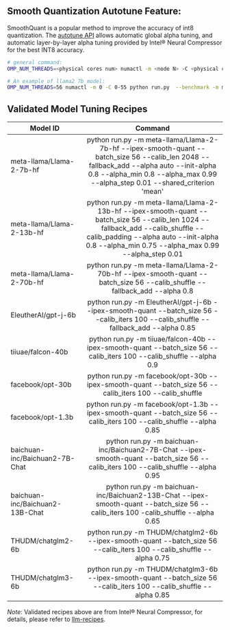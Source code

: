 ## Smooth Quantization Autotune Feature:
SmoothQuant is a popular method to improve the accuracy of int8 quantization. The [autotune API](../../../../../docs/tutorials/features/sq_recipe_tuning_api.md) allows automatic global alpha tuning, and automatic layer-by-layer alpha tuning provided by Intel® Neural Compressor for the best INT8 accuracy.
```bash
# general command:
OMP_NUM_THREADS=<physical cores num> numactl -m <node N> -C <physical cores list> python run.py  --benchmark -m <MODEL_ID> --ipex-smooth-quant --alpha auto  --output-dir "saved_results"

# An example of llama2 7b model:
OMP_NUM_THREADS=56 numactl -m 0 -C 0-55 python run.py  --benchmark -m meta-llama/Llama-2-7b-hf --ipex-smooth-quant --alpha auto
```

## Validated Model Tuning Recipes
| Model ID | Command |
|---|:---:|
| meta-llama/Llama-2-7b-hf | python run.py -m meta-llama/Llama-2-7b-hf --ipex-smooth-quant --batch_size 56 --calib_len 2048 --fallback_add --alpha auto --init-alpha 0.8 --alpha_min 0.8 --alpha_max 0.99 --alpha_step 0.01 --shared_criterion 'mean' |
| meta-llama/Llama-2-13b-hf | python run.py -m meta-llama/Llama-2-13b-hf --ipex-smooth-quant --batch_size 56 --calib_len 1024 --fallback_add --calib_shuffle --calib_padding --alpha auto --init-alpha 0.8 --alpha_min 0.75 --alpha_max 0.99 --alpha_step 0.01 |
| meta-llama/Llama-2-70b-hf | python run.py -m meta-llama/Llama-2-70b-hf --ipex-smooth-quant --batch_size 56 --calib_shuffle --fallback_add --alpha 0.8 |
| EleutherAI/gpt-j-6b | python run.py -m EleutherAI/gpt-j-6b --ipex-smooth-quant --batch_size 56 --calib_iters 100 --calib_shuffle --fallback_add --alpha 0.85 |
| tiiuae/falcon-40b | python run.py -m tiiuae/falcon-40b --ipex-smooth-quant --batch_size 56 --calib_iters 100 --calib_shuffle --alpha 0.9 |
| facebook/opt-30b | python run.py -m facebook/opt-30b --ipex-smooth-quant --batch_size 56 --calib_iters 100 --calib_shuffle |
| facebook/opt-1.3b | python run.py -m facebook/opt-1.3b --ipex-smooth-quant --batch_size 56 --calib_iters 100 --calib_shuffle --alpha 0.85 |
| baichuan-inc/Baichuan2-7B-Chat | python run.py -m baichuan-inc/Baichuan2-7B-Chat --ipex-smooth-quant --batch_size 56 --calib_iters 100 --calib_shuffle --alpha 0.95 |
| baichuan-inc/Baichuan2-13B-Chat | python run.py -m baichuan-inc/Baichuan2-13B-Chat --ipex-smooth-quant --batch_size 56 --calib_iters 100 -calib_shuffle --alpha 0.65 |
| THUDM/chatglm2-6b | python run.py -m THUDM/chatglm2-6b --ipex-smooth-quant --batch_size 56 --calib_iters 100 --calib_shuffle --alpha 0.75 |
| THUDM/chatglm3-6b | python run.py -m THUDM/chatglm3-6b --ipex-smooth-quant --batch_size 56 --calib_iters 100 --calib_shuffle --alpha 0.85 |

*Note*: Validated recipes above are from Intel® Neural Compressor, for details, please refer to [llm-recipes](https://github.com/intel/intel-extension-for-transformers/blob/main/examples/huggingface/pytorch/text-generation/quantization/llm_quantization_recipes.md).